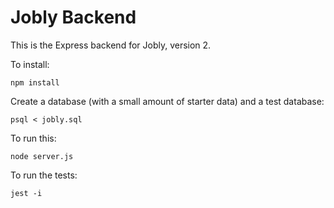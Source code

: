 # Jobly Backend

This is the Express backend for Jobly, version 2.

To install:

    npm install

Create a database (with a small amount of starter data) and a test database:

    psql < jobly.sql

To run this:

    node server.js

To run the tests:

    jest -i
